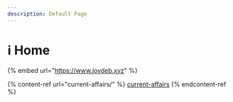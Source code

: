 ```yaml
---
description: Default Page
---
```


# ℹ Home

{% embed url="https://www.joydeb.xyz" %}

{% content-ref url="current-affairs/" %}
[current-affairs](current-affairs/)
{% endcontent-ref %}
